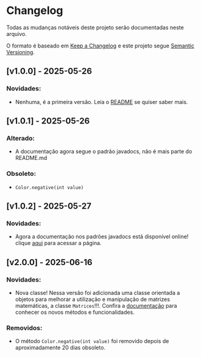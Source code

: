 # Changelog

Todas as mudanças notáveis deste projeto serão documentadas neste arquivo.

O formato é baseado em [Keep a Changelog](https://keepachangelog.com/pt-BR/1.0.0/)
e este projeto segue [Semantic Versioning](https://semver.org/lang/pt-BR/).

## [v1.0.0] - 2025-05-26
### Novidades:
- Nenhuma, é a primeira versão. Leia o [README](README.md) se quiser saber mais.

## [v1.0.1] - 2025-05-26
### Alterado:
- A documentação agora segue o padrão javadocs, não é mais parte do README.md

### Obsoleto:
- `Color.negative(int value)`

## [v1.0.2] - 2025-05-27
### Novidades:
- Agora a documentação nos padrões javadocs está disponível online! clique [aqui](https://lucasdonini.github.io/helpers-java/) para acessar a página.

## [v2.0.0] - 2025-06-16
### Novidades:
- Nova classe! Nessa versão foi adicionada uma classe orientada a objetos para melhorar a utilização e manipulação de matrizes matemáticas, a classe `Matrices`!!!. Confira a [documentação](https://lucasdonini.github.io/helpers-java) para conhecer os novos métodos e funcionalidades.

### Removidos:
- O método `Color.negative(int value)` foi removido depois de aproximadamente 20 dias obsoleto.
